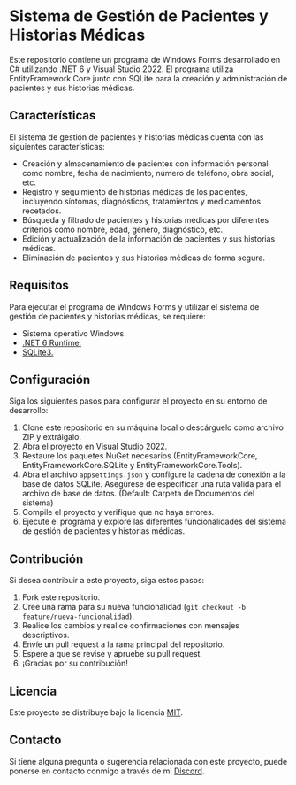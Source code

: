 # Sistema de Gestión de Pacientes y Historias Médicas

Este repositorio contiene un programa de Windows Forms desarrollado en C# utilizando .NET 6 y Visual Studio 2022. El programa utiliza EntityFramework Core junto con SQLite para la creación y administración de pacientes y sus historias médicas.

## Características

El sistema de gestión de pacientes y historias médicas cuenta con las siguientes características:

-   Creación y almacenamiento de pacientes con información personal como nombre, fecha de nacimiento, número de teléfono, obra social, etc.
-   Registro y seguimiento de historias médicas de los pacientes, incluyendo síntomas, diagnósticos, tratamientos y medicamentos recetados.
-   Búsqueda y filtrado de pacientes y historias médicas por diferentes criterios como nombre, edad, género, diagnóstico, etc.
-   Edición y actualización de la información de pacientes y sus historias médicas.
-   Eliminación de pacientes y sus historias médicas de forma segura.

## Requisitos

Para ejecutar el programa de Windows Forms y utilizar el sistema de gestión de pacientes y historias médicas, se requiere:

-   Sistema operativo Windows.
-   [.NET 6 Runtime.](https://dotnet.microsoft.com/es-es/download/dotnet/6.0)
-   [SQLite3.](https://www.sqlite.org/index.html)

## Configuración

Siga los siguientes pasos para configurar el proyecto en su entorno de desarrollo:

1.  Clone este repositorio en su máquina local o descárguelo como archivo ZIP y extráigalo.
2.  Abra el proyecto en Visual Studio 2022.
3.  Restaure los paquetes NuGet necesarios (EntityFrameworkCore, EntityFrameworkCore.SQLite y EntityFrameworkCore.Tools).
4.  Abra el archivo `appsettings.json` y configure la cadena de conexión a la base de datos SQLite. Asegúrese de especificar una ruta válida para el archivo de base de datos. (Default: Carpeta de Documentos del sistema)
5.  Compile el proyecto y verifique que no haya errores.
6.  Ejecute el programa y explore las diferentes funcionalidades del sistema de gestión de pacientes y historias médicas.

## Contribución

Si desea contribuir a este proyecto, siga estos pasos:

1.  Fork este repositorio.
2.  Cree una rama para su nueva funcionalidad (`git checkout -b feature/nueva-funcionalidad`).
3.  Realice los cambios y realice confirmaciones con mensajes descriptivos.
4.  Envíe un pull request a la rama principal del repositorio.
5.  Espere a que se revise y apruebe su pull request.
6.  ¡Gracias por su contribución!

## Licencia

Este proyecto se distribuye bajo la licencia [MIT](/LICENSE).

## Contacto

Si tiene alguna pregunta o sugerencia relacionada con este proyecto, puede ponerse en contacto conmigo a través de mi [Discord](https://discord.com/users/Gaspipi#2014).